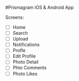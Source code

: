 #Prismagram iOS & Android App

Screens:

- [ ] Home
- [ ] Search
- [ ] Upload
- [ ] Notifications
- [ ] Profle
- [ ] Edit Profile
- [ ] Photo Detail
- [ ] Phto Comments
- [ ] Photo Likes
